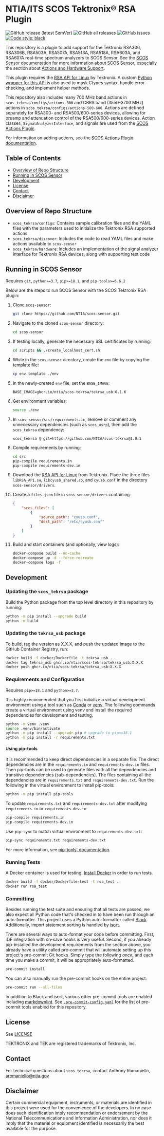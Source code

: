 # NTIA/ITS SCOS Tektronix® RSA Plugin

![GitHub release (latest SemVer)](https://img.shields.io/github/v/release/NTIA/scos-tekrsa?display_name=tag&sort=semver)
![GitHub all releases](https://img.shields.io/github/downloads/NTIA/scos-tekrsa/total)
![GitHub issues](https://img.shields.io/github/issues/NTIA/scos-tekrsa)
[![Code style: black](https://img.shields.io/badge/code%20style-black-000000.svg)](https://github.com/psf/black)

This repository is a plugin to add support for the Tektronix RSA306, RSA306B, RSA503A,
RSA507A, RSA513A, RSA518A, RSA603A, and RSA607A real-time spectrum analyzers to
SCOS Sensor. See the
[SCOS Sensor documentation](https://github.com/NTIA/scos-sensor/blob/master/README.md)
for more information about SCOS Sensor, especially the section about
[Actions and Hardware Support](https://github.com/NTIA/scos-sensor/blob/master/README.md#actions-and-hardware-support).

This plugin requires the
[RSA API for Linux](https://github.com/tektronix/RSA_API/) by Tektronix.
A custom [Python wrapper for this API](https://github.com/NTIA/tekrsa-api-wrap/) is also
used to mask Ctypes syntax, handle error-checking, and implement helper methods.

This repository also includes many 700 MHz band actions in
`scos_tekrsa/configs/actions-300` and CBRS band (3550-3700 MHz) actions in `scos_tekrsa/configs/actions-500-600`.
Actions are defined separately for RSA300- and RSA500/600-series devices, allowing for
preamp and attenuation control of the RSA500/600-series devices. Action classes,
`SignalAnalyzerInterface`, and signals are used from the [SCOS Actions Plugin](https://github.com/NTIA/scos-actions/).

For information on adding actions, see the [SCOS Actions Plugin documentation](https://github.com/NTIA/scos-actions/blob/master/README.md#adding-actions).

## Table of Contents

- [Overview of Repo Structure](#overview-of-repo-structure)
- [Running in SCOS Sensor](#running-in-scos-sensor)
- [Development](#development)
- [License](#license)
- [Contact](#contact)
- [Disclaimer](#disclaimer)

## Overview of Repo Structure

- `scos_tekrsa/configs`: Contains sample calibration files and the YAML files with the
parameters used to initialize the Tektronix RSA supported actions
- `scos_tekrsa/discover`: Includes the code to read YAML files and make actions
available to `scos-sensor`
- `scos_tekrsa/hardware`: Includes an implementation of the signal analyzer interface for
Tektronix RSA devices, along with supporting test code

## Running in SCOS Sensor

Requires `git`, `python>=3.7`, `pip>=18.1`, and `pip-tools>=6.6.2`

Below are the steps to run SCOS Sensor with the SCOS Tektronix RSA plugin:

1. Clone `scos-sensor`:

    ```bash
    git clone https://github.com/NTIA/scos-sensor.git
    ```

1. Navigate to the cloned `scos-sensor` directory:

    ```bash
    cd scos-sensor
    ```

1. If testing locally, generate the necessary SSL certificates by running:

    ```bash
    cd scripts && ./create_localhost_cert.sh
    ````

1. While in the `scos-sensor` directory, create the `env` file by copying the template
file:

    ```bash
    cp env.template ./env
    ```

1. In the newly-created `env` file, set the `BASE_IMAGE`:

    ```text
    BASE_IMAGE=ghcr.io/ntia/scos-tekrsa/tekrsa_usb:0.1.6
    ```

1. Get environment variables:

    ```bash
    source ./env
    ```

1. In `scos-sensor/src/requirements.in`, remove or comment any unnecessary dependencies
(such as `scos_usrp`), then add the `scos_tekrsa` dependency:

    ```text
    scos_tekrsa @ git+https://github.com/NTIA/scos-tekrsa@1.0.1
    ```

1. Compile requirements by running:

    ```bash
    cd src
    pip-compile requirements.in
    pip-compile requirements-dev.in
    ```

1. Download the [RSA API for Linux](https://www.tek.com/spectrum-analyzer/rsa306-software/rsa-application-programming-interface--api-for-64bit-linux--v100014)
from Tektronix. Place the three files `libRSA_API.so`, `libcyusb_shared.so`, and
`cyusb.conf` in the directory `scos-sensor/drivers`.

1. Create a `files.json` file in `scos-sensor/drivers` containing:

    ```json
    {
        "scos_files": [
            {
                "source_path": "cyusb.conf",
                "dest_path": "/etc/cyusb.conf"
            }
        ]
    }
    ```

1. Build and start containers (and optionally, view logs):

    ```bash
    docker-compose build --no-cache
    docker-compose up -d --force-recreate
    docker-compose logs -f
    ```

## Development

### Updating the `scos_tekrsa` package

Build the Python package from the top level directory in this repository by running:

```bash
python -m pip install --upgrade build
python -m build
```

### Updating the `tekrsa_usb` package

To build, tag the version as X.X.X, and push the updated image to the GitHub Container
Registry, run:

```bash
docker build -f docker/Dockerfile -t tekrsa_usb .
docker tag tekrsa_usb ghcr.io/ntia/scos-tekrsa/tekrsa_usb:X.X.X
docker push ghcr.io/ntia/scos-tekrsa/tekrsa_usb:X.X.X
```

### Requirements and Configuration

Requires `pip>=18.1` and `python>=3.7`.

It is highly recommended that you first initialize a virtual development environment
using a tool such as [Conda](https://docs.conda.io/en/latest/) or [venv](https://docs.python.org/3/library/venv.html#module-venv).
The following commands create a virtual environment using venv and install the required
dependencies for development and testing.

```bash
python -m venv .venv
source .venv/bin/activate
python -m pip install --upgrade pip # upgrade to pip>=18.1
python -m pip install -r requirements.txt
```

#### Using pip-tools

It is recommended to keep direct dependencies in a separate file. The direct
dependencies are in the `requirements.in` and `requirements-dev.in` files. Then pip-tools
can be used to generate files with all the dependencies and transitive dependencies
(sub-dependencies). The files containing all the dependencies are in `requirements.txt` and
`requirements-dev.txt`. Run the following in the virtual environment to install pip-tools:

```bash
python -m pip install pip-tools
```

To update `requirements.txt` and `requirements-dev.txt` after modifying `requirements.in`
or `requirements-dev.in`:

```bash
pip-compile requirements.in
pip-compile requirements-dev.in
```

Use `pip-sync` to match virtual environment to `requirements-dev.txt`:

```bash
pip-sync requirements.txt requirements-dev.txt
```

For more information, see [pip-tools' documentation](https://pip-tools.readthedocs.io/en/latest).

### Running Tests

A Docker container is used for testing. [Install Docker](https://docs.docker.com/get-docker/)
in order to run tests.

```bash
docker build -f docker/Dockerfile-test -t rsa_test .
docker run rsa_test
```

### Committing

Besides running the test suite and ensuring that all tests are passed, we also expect
all Python code that's checked in to have been run through an auto-formatter. This project
uses a Python auto-formatter called [Black](https://github.com/psf/black). Additionally,
import statement sorting is handled by [isort](https://github.com/pycqa/isort).

There are several ways to auto-format your code before committing. First, IDE integration
with on-save hooks is very useful. Second, if you already pip-installed the development
requirements from the section above, you already have a utility called pre-commit that
will automate setting up this project's pre-commit Git hooks. Simply type the following
*once*, and each time you make a commit, it will be appropriately auto-formatted.

```bash
pre-commit install
```

You can also manually run the pre-commit hooks on the entire project:

```bash
pre-commit run --all-files
```

In addition to Black and isort, various other pre-commit tools are enabled including [markdownlint](https://github.com/DavidAnson/markdownlint).
See [`.pre-commit-config.yaml`](.pre-commit-config.yaml) for the list of pre-commit
tools enabled for this repository.

## License

See [LICENSE](LICENSE.md)

TEKTRONIX and TEK are registered trademarks of Tektronix, Inc.

## Contact

For technical questions about `scos_tekrsa`, contact Anthony Romaniello, aromaniello@ntia.gov

## Disclaimer

Certain commercial equipment, instruments, or materials are identified in this project
were used for the convenience of the developers. In no case does such identification
imply recommendation or endorsement by the National Telecommunications and Information
Administration, nor does it imply that the material or equipment identified is
necessarily the best available for the purpose.
